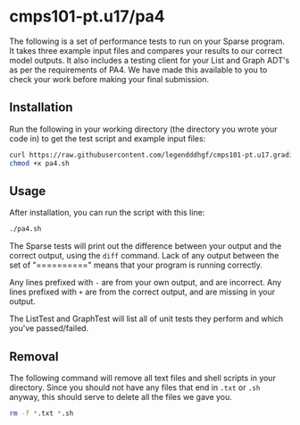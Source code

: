 # cmps101-pt.u17/pa4

The following is a set of performance tests to run on your Sparse program. It
takes three example input files and compares your results to our correct model
outputs. It also includes a testing client for your List and Graph ADT's as per
the requirements of PA4. We have made this available to you to check your work
before making your final submission.

## Installation

Run the following in your working directory (the directory you wrote your code
in) to get the test script and example input files:

```bash
curl https://raw.githubusercontent.com/legendddhgf/cmps101-pt.u17.grading/master/pa4/pa4.sh > pa4.sh
chmod +x pa4.sh
```

## Usage

After installation, you can run the script with this line:

```bash
./pa4.sh
```

The Sparse tests will print out the difference between your output and the correct output,
using the `diff` command. Lack of any output between the set of "=========="
means that your program is running correctly.

Any lines prefixed with `-` are from your own output, and are incorrect. Any
lines prefixed with `+` are from the correct output, and are missing in your
output.

The ListTest and GraphTest will list all of unit tests they perform and which
you've passed/failed.

## Removal

The following command will remove all text files and shell scripts in your
directory. Since you should not have any files that end in `.txt` or `.sh`
anyway, this should serve to delete all the files we gave you.

```bash
rm -f *.txt *.sh
```
